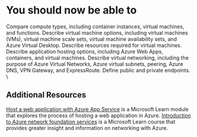 
# You should now be able to

Compare compute types, including container instances, virtual machines, and functions.
Describe virtual machine options, including virtual machines (VMs), virtual machine scale sets, virtual machine availability sets, and Azure Virtual Desktop.
Describe resources required for virtual machines.
Describe application hosting options, including Azure Web Apps, containers, and virtual machines.
Describe virtual networking, including the purpose of Azure Virtual Networks, Azure virtual subnets, peering, Azure DNS, VPN Gateway, and ExpressRoute.
Define public and private endpoints.
\
## Additional Resources
[Host a web application with Azure App Service](https://learn.microsoft.com/en-us/learn/modules/host-a-web-app-with-azure-app-service/) is a Microsoft Learn module that explores the process of hosting a web application in Azure.
[Introduction to Azure network foundation services](https://learn.microsoft.com/en-us/learn/paths/intro-to-azure-network-foundation-services/) is a Microsoft Learn course that provides greater insight and information on networking with Azure.
